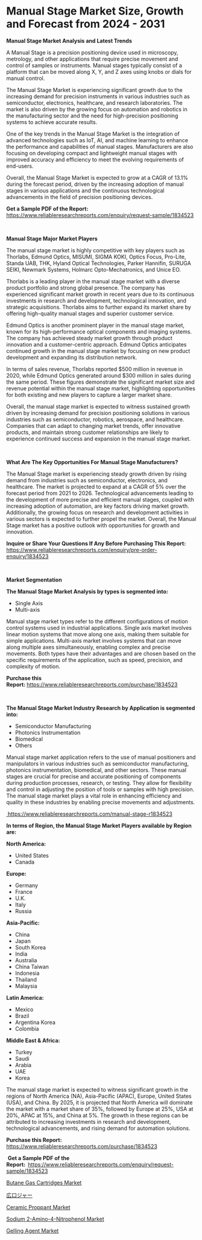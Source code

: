 <p><h1>Manual Stage Market Size, Growth and Forecast from 2024 - 2031</h1></p><p><strong>Manual Stage Market Analysis and Latest Trends</strong></p>
<p><p>A Manual Stage is a precision positioning device used in microscopy, metrology, and other applications that require precise movement and control of samples or instruments. Manual stages typically consist of a platform that can be moved along X, Y, and Z axes using knobs or dials for manual control.</p><p>The Manual Stage Market is experiencing significant growth due to the increasing demand for precision instruments in various industries such as semiconductor, electronics, healthcare, and research laboratories. The market is also driven by the growing focus on automation and robotics in the manufacturing sector and the need for high-precision positioning systems to achieve accurate results.</p><p>One of the key trends in the Manual Stage Market is the integration of advanced technologies such as IoT, AI, and machine learning to enhance the performance and capabilities of manual stages. Manufacturers are also focusing on developing compact and lightweight manual stages with improved accuracy and efficiency to meet the evolving requirements of end-users.</p><p>Overall, the Manual Stage Market is expected to grow at a CAGR of 13.1% during the forecast period, driven by the increasing adoption of manual stages in various applications and the continuous technological advancements in the field of precision positioning devices.</p></p>
<p><strong>Get a Sample PDF of the Report:&nbsp;</strong> <a href="https://www.reliableresearchreports.com/enquiry/request-sample/1834523">https://www.reliableresearchreports.com/enquiry/request-sample/1834523</a></p>
<p>&nbsp;</p>
<p><strong>Manual Stage Major Market Players</strong></p>
<p><p>The manual stage market is highly competitive with key players such as Thorlabs, Edmund Optics, MISUMI, SIGMA KOKI, Optics Focus, Pro-Lite, Standa UAB, THK, Hyland Optical Technologies, Parker Hannifin, SURUGA SEIKI, Newmark Systems, Holmarc Opto-Mechatronics, and Unice EO. </p><p>Thorlabs is a leading player in the manual stage market with a diverse product portfolio and strong global presence. The company has experienced significant market growth in recent years due to its continuous investments in research and development, technological innovation, and strategic acquisitions. Thorlabs aims to further expand its market share by offering high-quality manual stages and superior customer service.</p><p>Edmund Optics is another prominent player in the manual stage market, known for its high-performance optical components and imaging systems. The company has achieved steady market growth through product innovation and a customer-centric approach. Edmund Optics anticipates continued growth in the manual stage market by focusing on new product development and expanding its distribution network.</p><p>In terms of sales revenue, Thorlabs reported $500 million in revenue in 2020, while Edmund Optics generated around $300 million in sales during the same period. These figures demonstrate the significant market size and revenue potential within the manual stage market, highlighting opportunities for both existing and new players to capture a larger market share.</p><p>Overall, the manual stage market is expected to witness sustained growth driven by increasing demand for precision positioning solutions in various industries such as semiconductor, robotics, aerospace, and healthcare. Companies that can adapt to changing market trends, offer innovative products, and maintain strong customer relationships are likely to experience continued success and expansion in the manual stage market.</p></p>
<p>&nbsp;</p>
<p><strong>What Are The Key Opportunities For Manual Stage Manufacturers?</strong></p>
<p><p>The Manual Stage market is experiencing steady growth driven by rising demand from industries such as semiconductor, electronics, and healthcare. The market is projected to expand at a CAGR of 5% over the forecast period from 2021 to 2026. Technological advancements leading to the development of more precise and efficient manual stages, coupled with increasing adoption of automation, are key factors driving market growth. Additionally, the growing focus on research and development activities in various sectors is expected to further propel the market. Overall, the Manual Stage market has a positive outlook with opportunities for growth and innovation.</p></p>
<p><strong>Inquire or Share Your Questions If Any Before Purchasing This Report:</strong> <a href="https://www.reliableresearchreports.com/enquiry/pre-order-enquiry/1834523">https://www.reliableresearchreports.com/enquiry/pre-order-enquiry/1834523</a></p>
<p>&nbsp;</p>
<p><strong>Market Segmentation</strong></p>
<p><strong>The Manual Stage Market Analysis by types is segmented into:</strong></p>
<p><ul><li>Single Axis</li><li>Multi-axis</li></ul></p>
<p><p>Manual stage market types refer to the different configurations of motion control systems used in industrial applications. Single axis market involves linear motion systems that move along one axis, making them suitable for simple applications. Multi-axis market involves systems that can move along multiple axes simultaneously, enabling complex and precise movements. Both types have their advantages and are chosen based on the specific requirements of the application, such as speed, precision, and complexity of motion.</p></p>
<p><strong>Purchase this Report:&nbsp;</strong><a href="https://www.reliableresearchreports.com/purchase/1834523">https://www.reliableresearchreports.com/purchase/1834523</a></p>
<p>&nbsp;</p>
<p><strong>The Manual Stage Market Industry Research by Application is segmented into:</strong></p>
<p><ul><li>Semiconductor Manufacturing</li><li>Photonics Instrumentation</li><li>Biomedical</li><li>Others</li></ul></p>
<p><p>Manual stage market application refers to the use of manual positioners and manipulators in various industries such as semiconductor manufacturing, photonics instrumentation, biomedical, and other sectors. These manual stages are crucial for precise and accurate positioning of components during production processes, research, or testing. They allow for flexibility and control in adjusting the position of tools or samples with high precision. The manual stage market plays a vital role in enhancing efficiency and quality in these industries by enabling precise movements and adjustments.</p></p>
<p><a href="https://www.reliableresearchreports.com/manual-stage-r1834523">&nbsp;https://www.reliableresearchreports.com/manual-stage-r1834523</a></p>
<p><strong>In terms of Region, the Manual Stage Market Players available by Region are:</strong></p>
<p>
    <p> <strong> North America: </strong>
        <ul>
            <li>United States</li>
            <li>Canada</li>
        </ul>
        </p> 
    <p> <strong> Europe: </strong>
        <ul>
            <li>Germany</li>
            <li>France</li>
            <li>U.K.</li>
            <li>Italy</li>
            <li>Russia</li>
        </ul>
        </p> 
    <p> <strong> Asia-Pacific: </strong>
        <ul>
            <li>China</li>
            <li>Japan</li>
            <li>South Korea</li>
            <li>India</li>
            <li>Australia</li>
            <li>China Taiwan</li>
            <li>Indonesia</li>
            <li>Thailand</li>
            <li>Malaysia</li>
        </ul>
        </p> 
    <p> <strong> Latin America: </strong>
        <ul>
            <li>Mexico</li>
            <li>Brazil</li>
            <li>Argentina Korea</li>
            <li>Colombia</li>
        </ul>
        </p> 
    <p> <strong> Middle East & Africa: </strong>
        <ul>
            <li>Turkey</li>
            <li>Saudi</li>
            <li>Arabia</li>
            <li>UAE</li>
            <li>Korea</li>
        </ul>
    </p>
    </p>
<p><p>The manual stage market is expected to witness significant growth in the regions of North America (NA), Asia-Pacific (APAC), Europe, United States (USA), and China. By 2025, it is projected that North America will dominate the market with a market share of 35%, followed by Europe at 25%, USA at 20%, APAC at 15%, and China at 5%. The growth in these regions can be attributed to increasing investments in research and development, technological advancements, and rising demand for automation solutions.</p></p>
<p><strong>Purchase this Report: </strong><a href="https://www.reliableresearchreports.com/purchase/1834523">https://www.reliableresearchreports.com/purchase/1834523</a></p>
<p>&nbsp;<strong>Get a Sample PDF of the Report:&nbsp;&nbsp;</strong><a href="https://www.reliableresearchreports.com/enquiry/request-sample/1834523">https://www.reliableresearchreports.com/enquiry/request-sample/1834523</a></p>
<p><strong></strong></p>
<p><p><a href="https://www.linkedin.com/pulse/butane-gas-cartridges-market-research-report-provides-ytnne?trackingId=WZwFX1MF3kYh25hSUHYziA%3D%3D">Butane Gas Cartridges Market</a></p><p><a href="https://medium.com/@lonnyguann/%E5%BA%83%E5%8F%A3%E7%93%B6%E5%B8%82%E5%A0%B4%E3%81%AE%E8%A6%8B%E9%80%9A%E3%81%97-%E5%B8%82%E5%A0%B4%E5%8B%95%E5%90%91-%E6%88%90%E9%95%B7-2024%E5%B9%B4%E3%81%8B%E3%82%892031%E5%B9%B4%E3%81%BE%E3%81%A7%E3%81%AE%E4%BA%88%E6%B8%AC-a37010b7ce21">広口ジャー</a></p><p><a href="https://issuu.com/reportprime-2/docs/ceramic-proppant-market-size-2030.pptx">Ceramic Proppant Market</a></p><p><a href="https://www.linkedin.com/pulse/sodium-2-amino-4-nitrophenol-market-growth-trends-covid-19-h26uf?trackingId=kXyAwOyKzv4U553rtkpLUQ%3D%3D">Sodium 2-Amino-4-Nitrophenol Market</a></p><p><a href="https://issuu.com/reportprime-2/docs/gelling-agent-market-size-2030.pptx">Gelling Agent Market</a></p></p>